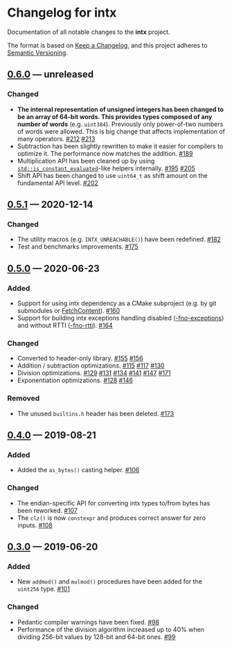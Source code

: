 # Changelog for intx

Documentation of all notable changes to the **intx** project.

The format is based on [Keep a Changelog],
and this project adheres to [Semantic Versioning].

## [0.6.0] — unreleased

### Changed

- **The internal representation of unsigned integers has been changed to be an array of 64-bit words. This provides types composed of any number of words** (e.g. `uint384`). 
  Previously only power-of-two numbers of words were allowed.
  This is big change that affects implementation of many operators.
  [#212](https://github.com/chfast/intx/pull/212)
  [#213](https://github.com/chfast/intx/pull/213)
- Subtraction has been slightly rewritten to make it easier for compilers to optimize it.
  The performance now matches the addition.
  [#189](https://github.com/chfast/intx/pull/189)
- Multiplication API has been cleaned up by using
  [`std::is_constant_evaluated`](https://en.cppreference.com/w/cpp/types/is_constant_evaluated)-like helpers internally.
  [#195](https://github.com/chfast/intx/pull/195)
  [#205](https://github.com/chfast/intx/pull/205)
- Shift API has been changed to use `uint64_t` as shift amount on the fundamental API level.
  [#202](https://github.com/chfast/intx/pull/202)


## [0.5.1] — 2020-12-14

### Changed

- The utility macros (e.g. `INTX_UNREACHABLE()`) have been redefined.
  [#182](https://github.com/chfast/intx/pull/182)
- Test and benchmarks improvements.
  [#175](https://github.com/chfast/intx/pull/175)


## [0.5.0] — 2020-06-23

### Added

- Support for using intx dependency as a CMake subproject
  (e.g. by git submodules or [FetchContent]).
  [#160](https://github.com/chfast/intx/pull/160)
- Support for building intx exceptions handling disabled ([-fno-exceptions]) and without RTTI ([-fno-rtti]).
  [#164](https://github.com/chfast/intx/pull/164)

### Changed

- Converted to header-only library.
  [#155](https://github.com/chfast/intx/pull/155)
  [#156](https://github.com/chfast/intx/pull/156)
- Addition / subtraction optimizations.
  [#115](https://github.com/chfast/intx/pull/115)
  [#117](https://github.com/chfast/intx/pull/117)
  [#130](https://github.com/chfast/intx/pull/130)
- Division optimizations.
  [#129](https://github.com/chfast/intx/pull/129)
  [#131](https://github.com/chfast/intx/pull/131)
  [#134](https://github.com/chfast/intx/pull/134)
  [#141](https://github.com/chfast/intx/pull/141)
  [#147](https://github.com/chfast/intx/pull/147)
  [#171](https://github.com/chfast/intx/pull/171)
- Exponentiation optimizations.
  [#128](https://github.com/chfast/intx/pull/128)
  [#146](https://github.com/chfast/intx/pull/146)
  
### Removed

- The unused `builtins.h` header has been deleted.
  [#173](https://github.com/chfast/intx/pull/173)


## [0.4.0] — 2019-08-21

### Added

- Added the `as_bytes()` casting helper.
  [#106](https://github.com/chfast/intx/pull/106)

### Changed

- The endian-specific API for converting intx types to/from bytes has been reworked.
  [#107](https://github.com/chfast/intx/pull/107)
- The `clz()` is now `constexpr` and produces correct answer for zero inputs.
  [#108](https://github.com/chfast/intx/pull/108)


## [0.3.0] — 2019-06-20

### Added

- New `addmod()` and `mulmod()` procedures have been added for the `uint256` type. 
  [#101](https://github.com/chfast/intx/pull/101)

### Changed

- Pedantic compiler warnings have been fixed.
  [#98](https://github.com/chfast/intx/pull/98)
- Performance of the division algorithm increased up to 40% 
  when dividing 256-bit values by 128-bit and 64-bit ones.
  [#99](https://github.com/chfast/intx/pull/99)


[0.6.0]: https://github.com/chfast/intx/compare/v0.5.1..master
[0.5.1]: https://github.com/chfast/intx/releases/v0.5.1
[0.5.0]: https://github.com/chfast/intx/releases/v0.5.0
[0.4.0]: https://github.com/chfast/intx/releases/v0.4.0
[0.3.0]: https://github.com/chfast/intx/releases/v0.3.0

[-fno-exceptions]: https://gcc.gnu.org/onlinedocs/libstdc++/manual/using_exceptions.html#intro.using.exception.no
[-fno-rtti]: https://gcc.gnu.org/onlinedocs/gcc/C_002b_002b-Dialect-Options.html#index-fno-rtti
[FetchContent]: https://cmake.org/cmake/help/latest/module/FetchContent.html
[Keep a Changelog]: https://keepachangelog.com/en/1.0.0/
[Semantic Versioning]: https://semver.org
